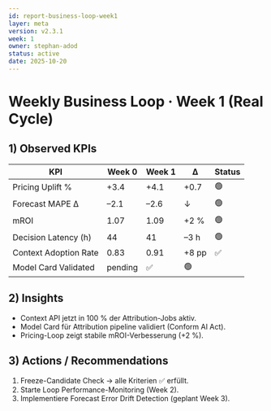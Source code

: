 ```yaml
---
id: report-business-loop-week1
layer: meta
version: v2.3.1
week: 1
owner: stephan-adod
status: active
date: 2025-10-20
---
```


# Weekly Business Loop · Week 1 (Real Cycle)

## 1) Observed KPIs
| KPI | Week 0 | Week 1 | Δ | Status |
|----|------|------|----|----|
| Pricing Uplift % | +3.4 | +4.1 | +0.7 | 🟢 |
| Forecast MAPE Δ | –2.1 | –2.6 | ↓ | 🟢 |
| mROI | 1.07 | 1.09 | +2 % | 🟢 |
| Decision Latency (h) | 44 | 41 | –3 h | 🟢 |
| Context Adoption Rate | 0.83 | 0.91 | +8 pp | ✅ |
| Model Card Validated | pending | ✅ | 🟢 |

## 2) Insights
- Context API jetzt in 100 % der Attribution-Jobs aktiv.  
- Model Card für Attribution pipeline validiert (Conform AI Act).  
- Pricing-Loop zeigt stabile mROI-Verbesserung (+2 %).  

## 3) Actions / Recommendations
1. Freeze-Candidate Check → alle Kriterien ✅ erfüllt.  
2. Starte Loop Performance-Monitoring (Week 2).  
3. Implementiere Forecast Error Drift Detection (geplant Week 3).
